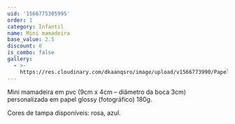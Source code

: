 ```yaml
---
uid: '1566775305995'
order: 1
category: Infantil
name: Mini mamadeira
base_value: 2.5
discount: 0
is_combo: false
gallery:
  - >-
    https://res.cloudinary.com/dkaanqsro/image/upload/v1566773990/Papelaria%20infantil/Mini_mamadeira_y87bvw.jpg
---
```

Mini mamadeira em pvc (9cm x 4cm – diâmetro da boca 3cm) personalizada em papel glossy (fotográfico) 180g.

Cores de tampa disponíveis: rosa, azul.
